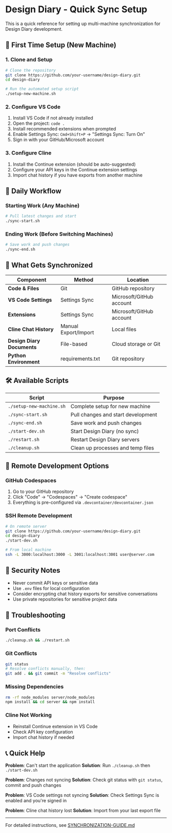 # Design Diary - Quick Sync Setup

This is a quick reference for setting up multi-machine synchronization for Design Diary development.

## 🚀 First Time Setup (New Machine)

### 1. Clone and Setup
```bash
# Clone the repository
git clone https://github.com/your-username/design-diary.git
cd design-diary

# Run the automated setup script
./setup-new-machine.sh
```

### 2. Configure VS Code
1. Install VS Code if not already installed
2. Open the project: `code .`
3. Install recommended extensions when prompted
4. Enable Settings Sync: `Cmd+Shift+P` → "Settings Sync: Turn On"
5. Sign in with your GitHub/Microsoft account

### 3. Configure Cline
1. Install the Continue extension (should be auto-suggested)
2. Configure your API keys in the Continue extension settings
3. Import chat history if you have exports from another machine

## 🔄 Daily Workflow

### Starting Work (Any Machine)
```bash
# Pull latest changes and start
./sync-start.sh
```

### Ending Work (Before Switching Machines)
```bash
# Save work and push changes
./sync-end.sh
```

## 📁 What Gets Synchronized

| Component | Method | Location |
|-----------|--------|----------|
| **Code & Files** | Git | GitHub repository |
| **VS Code Settings** | Settings Sync | Microsoft/GitHub account |
| **Extensions** | Settings Sync | Microsoft/GitHub account |
| **Cline Chat History** | Manual Export/Import | Local files |
| **Design Diary Documents** | File-based | Cloud storage or Git |
| **Python Environment** | requirements.txt | Git repository |

## 🛠️ Available Scripts

| Script | Purpose |
|--------|---------|
| `./setup-new-machine.sh` | Complete setup for new machine |
| `./sync-start.sh` | Pull changes and start development |
| `./sync-end.sh` | Save work and push changes |
| `./start-dev.sh` | Start Design Diary (no sync) |
| `./restart.sh` | Restart Design Diary servers |
| `./cleanup.sh` | Clean up processes and temp files |

## 📱 Remote Development Options

### GitHub Codespaces
1. Go to your GitHub repository
2. Click "Code" → "Codespaces" → "Create codespace"
3. Everything is pre-configured via `.devcontainer/devcontainer.json`

### SSH Remote Development
```bash
# On remote server
git clone https://github.com/your-username/design-diary.git
cd design-diary
./start-dev.sh

# From local machine
ssh -L 3000:localhost:3000 -L 3001:localhost:3001 user@server.com
```

## 🔐 Security Notes

- Never commit API keys or sensitive data
- Use `.env` files for local configuration
- Consider encrypting chat history exports for sensitive conversations
- Use private repositories for sensitive project data

## 🚨 Troubleshooting

### Port Conflicts
```bash
./cleanup.sh && ./restart.sh
```

### Git Conflicts
```bash
git status
# Resolve conflicts manually, then:
git add . && git commit -m "Resolve conflicts"
```

### Missing Dependencies
```bash
rm -rf node_modules server/node_modules
npm install && cd server && npm install
```

### Cline Not Working
- Reinstall Continue extension in VS Code
- Check API key configuration
- Import chat history if needed

## 📞 Quick Help

**Problem**: Can't start the application
**Solution**: Run `./cleanup.sh` then `./start-dev.sh`

**Problem**: Changes not syncing
**Solution**: Check git status with `git status`, commit and push changes

**Problem**: VS Code settings not syncing
**Solution**: Check Settings Sync is enabled and you're signed in

**Problem**: Cline chat history lost
**Solution**: Import from your last export file

---

For detailed instructions, see [SYNCHRONIZATION-GUIDE.md](SYNCHRONIZATION-GUIDE.md)
